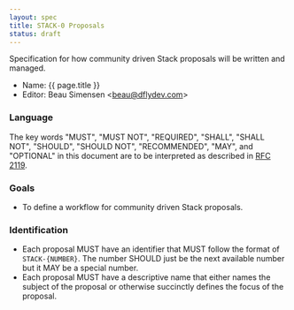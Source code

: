 ```yaml
---
layout: spec
title: STACK-0 Proposals
status: draft
---
```


Specification for how community driven Stack proposals will be written and
managed.

 * Name: {{ page.title }}
 * Editor: Beau Simensen <[beau@dflydev.com](mailto:beau@dflydev.com)>


### Language

The key words "MUST", "MUST NOT", "REQUIRED", "SHALL", "SHALL NOT", "SHOULD",
"SHOULD NOT", "RECOMMENDED", "MAY", and "OPTIONAL" in this document are to be
interpreted as described in [RFC 2119](http://www.ietf.org/rfc/rfc2119.txt).


### Goals

 * To define a workflow for community driven Stack proposals.


### Identification

 * Each proposal MUST have an identifier that MUST follow the format of
   `STACK-{NUMBER}`. The number SHOULD just be the next available number but it MAY
   be a special number.
 * Each proposal MUST have a descriptive name that either names the subject of
   the proposal or otherwise succinctly defines the focus of the proposal.
